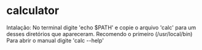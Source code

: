 # calculator
Intalação:
No terminal digite 'echo $PATH' e copie o arquivo 'calc' para um desses diretórios que apareceram. Recomendo o primeiro (/usr/local/bin)
Para abrir o manual digite 'calc --help'

